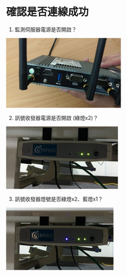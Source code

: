 # 確認是否連線成功

 1. 監測伺服器電源是否開啟？

![](.gitbook/assets/image%20%2832%29.png)

 2. 訊號收發器電源是否開啟 \(綠燈x2\)？

![](.gitbook/assets/image%20%2828%29.png)

3. 訊號收發器燈號是否綠燈x2、藍燈x1？

![](.gitbook/assets/image%20%2835%29.png)

